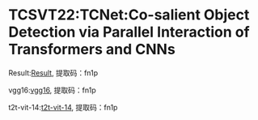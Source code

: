 # TCSVT22:TCNet:Co-salient Object Detection via Parallel Interaction of Transformers and CNNs
Result:[Result](https://pan.baidu.com/s/1L7s1Gi1RADzaKLwuSFITRg), 提取码：fn1p 

vgg16:[vgg16](https://pan.baidu.com/s/1L7s1Gi1RADzaKLwuSFITRg), 提取码：fn1p 

t2t-vit-14:[t2t-vit-14](https://pan.baidu.com/s/1L7s1Gi1RADzaKLwuSFITRg), 提取码：fn1p 
